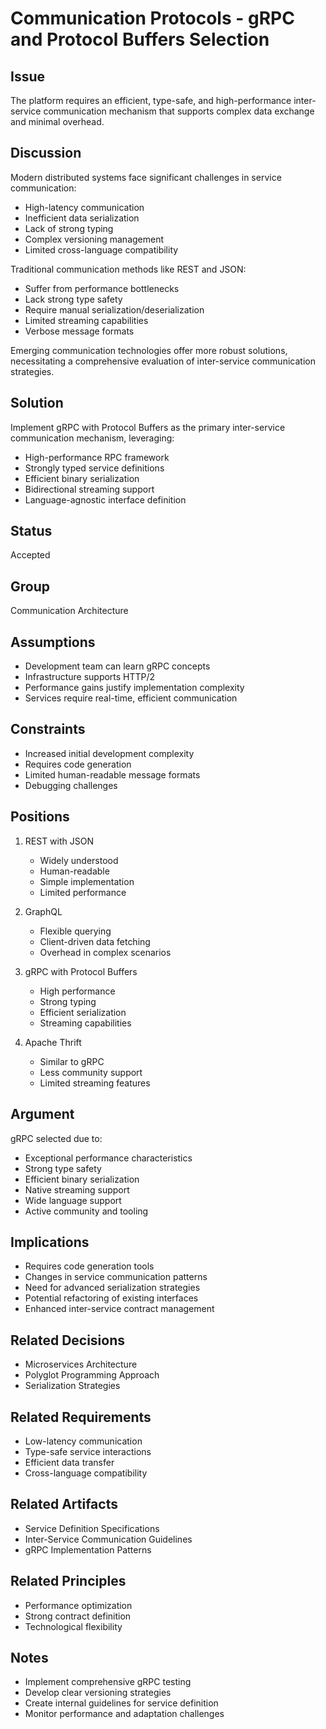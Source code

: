 # Communication Protocols - gRPC and Protocol Buffers Selection

## Issue

The platform requires an efficient, type-safe, and high-performance inter-service communication mechanism that supports complex data exchange and minimal overhead.

## Discussion

Modern distributed systems face significant challenges in service communication:

- High-latency communication
- Inefficient data serialization
- Lack of strong typing
- Complex versioning management
- Limited cross-language compatibility

Traditional communication methods like REST and JSON:

- Suffer from performance bottlenecks
- Lack strong type safety
- Require manual serialization/deserialization
- Limited streaming capabilities
- Verbose message formats

Emerging communication technologies offer more robust solutions, necessitating a comprehensive evaluation of inter-service communication strategies.

## Solution

Implement gRPC with Protocol Buffers as the primary inter-service communication mechanism, leveraging:

- High-performance RPC framework
- Strongly typed service definitions
- Efficient binary serialization
- Bidirectional streaming support
- Language-agnostic interface definition

## Status

Accepted

## Group

Communication Architecture

## Assumptions

- Development team can learn gRPC concepts
- Infrastructure supports HTTP/2
- Performance gains justify implementation complexity
- Services require real-time, efficient communication

## Constraints

- Increased initial development complexity
- Requires code generation
- Limited human-readable message formats
- Debugging challenges

## Positions

1. REST with JSON

   - Widely understood
   - Human-readable
   - Simple implementation
   - Limited performance

2. GraphQL

   - Flexible querying
   - Client-driven data fetching
   - Overhead in complex scenarios

3. gRPC with Protocol Buffers

   - High performance
   - Strong typing
   - Efficient serialization
   - Streaming capabilities

4. Apache Thrift

   - Similar to gRPC
   - Less community support
   - Limited streaming features

## Argument

gRPC selected due to:

- Exceptional performance characteristics
- Strong type safety
- Efficient binary serialization
- Native streaming support
- Wide language support
- Active community and tooling

## Implications

- Requires code generation tools
- Changes in service communication patterns
- Need for advanced serialization strategies
- Potential refactoring of existing interfaces
- Enhanced inter-service contract management

## Related Decisions

- Microservices Architecture
- Polyglot Programming Approach
- Serialization Strategies

## Related Requirements

- Low-latency communication
- Type-safe service interactions
- Efficient data transfer
- Cross-language compatibility

## Related Artifacts

- Service Definition Specifications
- Inter-Service Communication Guidelines
- gRPC Implementation Patterns

## Related Principles

- Performance optimization
- Strong contract definition
- Technological flexibility

## Notes

- Implement comprehensive gRPC testing
- Develop clear versioning strategies
- Create internal guidelines for service definition
- Monitor performance and adaptation challenges
